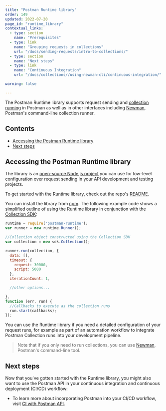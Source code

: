 ```yaml
---
title: "Postman Runtime library"
order: 149
updated: 2022-07-20
page_id: "runtime_library"
contextual_links:
  - type: section
    name: "Prerequisites"
  - type: link
    name: "Grouping requests in collections"
    url: "/docs/sending-requests/intro-to-collections/"
  - type: section
    name: "Next steps"
  - type: link
    name: "Continuous Integration"
    url: "/docs/collections//using-newman-cli/continuous-integration/"

warning: false

---
```


The Postman Runtime library supports request sending and [collection running](/docs/collections/running-collections/intro-to-collection-runs/) in Postman as well as in other interfaces including [Newman](/docs/collections//using-newman-cli/command-line-integration-with-newman/), Postman's command-line collection runner.

## Contents

* [Accessing the Postman Runtime library](#accessing-the-postman-runtime-library)
* [Next steps](#next-steps)

## Accessing the Postman Runtime library

The library is an [open-source Node.js project](https://github.com/postmanlabs/postman-runtime/) you can use for low-level configuration over request sending in your API development and testing projects.

To get started with the Runtime library, check out the repo's [README](https://github.com/postmanlabs/postman-runtime).

You can install the library from [npm](https://www.npmjs.com/package/postman-runtime). The following example code shows a simplified outline of using the Runtime library in conjunction with the [Collection SDK](/docs/developer/collection-sdk/):

```js
runtime = require('postman-runtime');
var runner = new runtime.Runner();

//Collection object constructed using the Collection SDK
var collection = new sdk.Collection();

runner.run(collection, {
  data: [],
  timeout: {
    request: 30000,
    script: 5000
  },
  iterationCount: 1,

  //other options...

},
function (err, run) {
  //Callbacks to execute as the collection runs
  run.start(callbacks);
});
```

You can use the Runtime library if you need a detailed configuration of your request runs, for example as part of an automation workflow to integrate Postman Collection runs into your development pipeline.

> Note that if you only need to run collections, you can use [Newman](/docs/collections//using-newman-cli/command-line-integration-with-newman/), Postman's command-line tool.

## Next steps

Now that you've gotten started with the Runtime library, you might also want to use the Postman API in your continuous integration and continuous deployment (CI/CD) workflow:

* To learn more about incorporating Postman into your CI/CD workflow, visit [CI with Postman API](/docs/collections//using-newman-cli/continuous-integration/).
